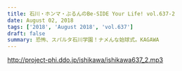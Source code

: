 ```yaml
---
title: 石川・ホンマ・ぶるんのBe-SIDE Your Life! vol.637-2
date: August 02, 2018
tags: ['2018', 'August 2018', 'vol.637']
draft: false
summary: 恐怖、スパルタ石川学園！ナメんな始球式。KAGAWA
---
```


http://project-phi.ddo.jp/ishikawa/ishikawa637_2.mp3
